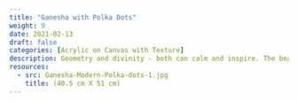 ```yaml
---
title: "Ganesha with Polka Dots"
weight: 9
date: 2021-02-13
draft: false
categories: [Acrylic on Canvas with Texture]
description: Geometry and divinity - both can calm and inspire. The beauty of polka dots encased within the beauty of Ganesha.
resources:
  - src: Ganesha-Modern-Polka-dots-1.jpg
    title: (40.5 cm X 51 cm)
---
```




